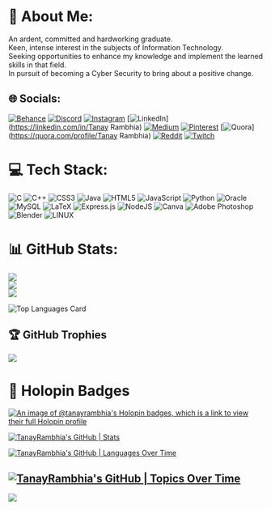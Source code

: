 # 💫 About Me:
An ardent, committed and hardworking graduate.<br>Keen, intense interest in the subjects of Information Technology.<br>Seeking opportunities to enhance my knowledge and implement the learned skills in that field.<br>In pursuit of becoming a Cyber Security to bring about a positive change.<br>


## 🌐 Socials:
[![Behance](https://img.shields.io/badge/Behance-1769ff?logo=behance&logoColor=white)](https://behance.net/https://www.behance.net/tanayrambhia1) [![Discord](https://img.shields.io/badge/Discord-%237289DA.svg?logo=discord&logoColor=white)](https://discord.gg/Charminar02#4640) [![Instagram](https://img.shields.io/badge/Instagram-%23E4405F.svg?logo=Instagram&logoColor=white)](https://instagram.com/tanay_rambhia02) [![LinkedIn](https://img.shields.io/badge/LinkedIn-%230077B5.svg?logo=linkedin&logoColor=white)](https://linkedin.com/in/Tanay Rambhia) [![Medium](https://img.shields.io/badge/Medium-12100E?logo=medium&logoColor=white)](https://medium.com/@@tanayrambhia204) [![Pinterest](https://img.shields.io/badge/Pinterest-%23E60023.svg?logo=Pinterest&logoColor=white)](https://pinterest.com/@tanayrambhia204) [![Quora](https://img.shields.io/badge/Quora-%23B92B27.svg?logo=Quora&logoColor=white)](https://quora.com/profile/Tanay Rambhia) [![Reddit](https://img.shields.io/badge/Reddit-%23FF4500.svg?logo=Reddit&logoColor=white)](https://reddit.com/user/Tanay_Rambhia02) [![Twitch](https://img.shields.io/badge/Twitch-%239146FF.svg?logo=Twitch&logoColor=white)](https://twitch.tv/tanay_rambhia02) 

# 💻 Tech Stack:
![C](https://img.shields.io/badge/c-%2300599C.svg?style=for-the-badge&logo=c&logoColor=white) ![C++](https://img.shields.io/badge/c++-%2300599C.svg?style=for-the-badge&logo=c%2B%2B&logoColor=white) ![CSS3](https://img.shields.io/badge/css3-%231572B6.svg?style=for-the-badge&logo=css3&logoColor=white) ![Java](https://img.shields.io/badge/java-%23ED8B00.svg?style=for-the-badge&logo=java&logoColor=white) ![HTML5](https://img.shields.io/badge/html5-%23E34F26.svg?style=for-the-badge&logo=html5&logoColor=white) ![JavaScript](https://img.shields.io/badge/javascript-%23323330.svg?style=for-the-badge&logo=javascript&logoColor=%23F7DF1E) ![Python](https://img.shields.io/badge/python-3670A0?style=for-the-badge&logo=python&logoColor=ffdd54) ![Oracle](https://img.shields.io/badge/Oracle-F80000?style=for-the-badge&logo=oracle&logoColor=white) ![MySQL](https://img.shields.io/badge/mysql-%2300f.svg?style=for-the-badge&logo=mysql&logoColor=white) ![LaTeX](https://img.shields.io/badge/latex-%23008080.svg?style=for-the-badge&logo=latex&logoColor=white) ![Express.js](https://img.shields.io/badge/express.js-%23404d59.svg?style=for-the-badge&logo=express&logoColor=%2361DAFB) ![NodeJS](https://img.shields.io/badge/node.js-6DA55F?style=for-the-badge&logo=node.js&logoColor=white) ![Canva](https://img.shields.io/badge/Canva-%2300C4CC.svg?style=for-the-badge&logo=Canva&logoColor=white) ![Adobe Photoshop](https://img.shields.io/badge/adobephotoshop-%2331A8FF.svg?style=for-the-badge&logo=adobephotoshop&logoColor=white) ![Blender](https://img.shields.io/badge/blender-%23F5792A.svg?style=for-the-badge&logo=blender&logoColor=white)  ![LINUX](https://img.shields.io/badge/Linux-FCC624?style=for-the-badge&logo=linux&logoColor=black)
# 📊 GitHub Stats:
![](https://github-readme-stats.vercel.app/api?username=TanayRambhia&theme=dark&hide_border=false&include_all_commits=false&count_private=false)<br/>
![](https://github-readme-streak-stats.herokuapp.com/?user=TanayRambhia&theme=dark&hide_border=false)<br/>
![](https://github-readme-stats.vercel.app/api/top-langs/?username=TanayRambhia&theme=dark&hide_border=false&include_all_commits=false&count_private=false&layout=compact)

![Top Languages Card](https://github-readme-stats.vercel.app/api/top-langs/?TanayRambhia=shinokada)

## 🏆 GitHub Trophies
![](https://github-profile-trophy.vercel.app/?username=TanayRambhia&theme=radical&no-frame=false&no-bg=false&margin-w=4)

# :beginner: Holopin Badges
[![An image of @tanayrambhia's Holopin badges, which is a link to view their full Holopin profile](https://holopin.me/tanayrambhia)](https://holopin.io/@tanayrambhia)

[![TanayRambhia's GitHub | Stats](https://stats.quine.sh/TanayRambhia/github?theme=light)](https://quine.sh)

[![TanayRambhia's GitHub | Languages Over Time](https://stats.quine.sh/TanayRambhia/languages-over-time?theme=dark)](https://quine.sh)

[![TanayRambhia's GitHub | Topics Over Time](https://stats.quine.sh/TanayRambhia/topics-over-time?theme=dark)](https://quine.sh)
---
[![](https://visitcount.itsvg.in/api?id=TanayRambhia&label=Profile%20Views&color=12&icon=2&pretty=false)](https://visitcount.itsvg.in)

<!-- Proudly created with GPRM ( https://gprm.itsvg.in ) -->

